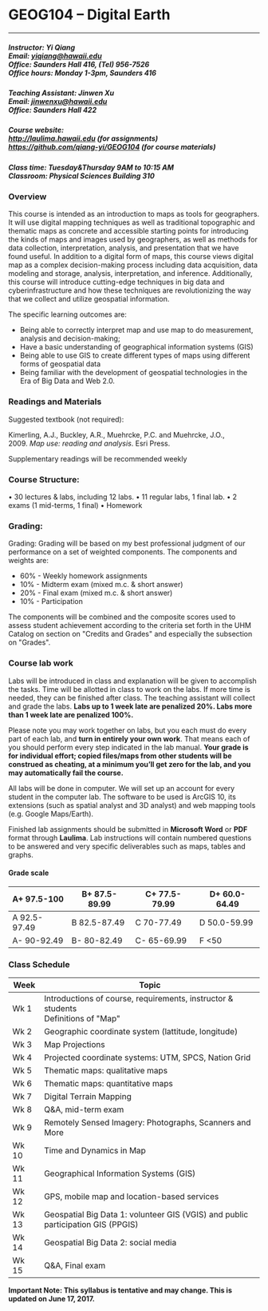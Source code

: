 # GEOG104 – Digital Earth
---
##### Instructor: Yi Qiang <br/>Email: yiqiang@hawaii.edu <br/>Office: Saunders Hall 416, (Tel) 956-7526 <br/>Office hours:  Monday 1-3pm, Saunders 416

##### Teaching Assistant: Jinwen Xu <br/>Email: jinwenxu@hawaii.edu <br/>Office: Saunders Hall 422

##### Course website:<br/> http://laulima.hawaii.edu (for assignments)<br/>https://github.com/qiang-yi/GEOG104 (for course materials)

##### Class time: Tuesday&Thursday 9AM to 10:15 AM <br/>Classroom: Physical Sciences Building 310 

### Overview
This course is intended as an introduction to maps as tools for geographers. It will use digital mapping techniques as well as traditional topographic and thematic maps as concrete and accessible starting points for introducing the kinds of maps and images used by geographers, as well as methods for data collection, interpretation, analysis, and presentation that we have found useful. In addition to a digital form of maps, this course views digital map as a complex decision-making process including data acquisition, data modeling and storage, analysis, interpretation, and inference. Additionally, this course will introduce cutting-edge techniques in big data and cyberinfrastructure and how these techniques are revolutionizing the way that we collect and utilize geospatial information.

The specific learning outcomes are:
* 	Being able to correctly interpret map and use map to do measurement, analysis and decision-making;
* 	Have a basic understanding of geographical information systems (GIS)
* 	Being able to use GIS to create different types of maps using different forms of geospatial data
* 	Being familiar with the development of geospatial technologies in the Era of Big Data and Web 2.0.

### Readings and Materials
Suggested textbook (not required):

Kimerling, A.J., Buckley, A.R., Muehrcke, P.C. and Muehrcke, J.O., 2009. *Map use: reading and analysis*. Esri Press.


Supplementary readings will be recommended weekly

 
### Course Structure: 
•	30 lectures & labs, including 12 labs.
•	11 regular labs, 1 final lab.
•	2 exams (1 mid-terms, 1 final)
•	Homework

### Grading:
Grading: Grading will be based on my best professional judgment of our performance on a set of weighted components. The components and weights are:
- 60% - Weekly homework assignments
- 10% - Midterm exam (mixed m.c. & short answer)
- 20% - Final exam (mixed m.c. & short answer)
- 10% - Participation

The components will be combined and the composite scores used to assess student achievement according to the criteria set forth in the UHM Catalog on section on "Credits and Grades" and especially the subsection on "Grades".

### Course lab work
Labs will be introduced in class and explanation will be given to accomplish the tasks.  Time will be allotted in class to work on the labs.  If more time is needed, they can be finished after class.  The teaching assistant will collect and grade the labs. **Labs up to 1 week late are penalized 20%. Labs more than 1 week late are penalized 100%.**

Please note you may work together on labs, but you each must do every part of each lab, and **turn in entirely your own work**.  That means each of you should perform every step indicated in the lab manual. **Your grade is for individual effort; copied files/maps from other students will be construed as cheating, at a minimum you’ll get zero for the lab, and you may automatically fail the course.**

All labs will be done in computer. We will set up an account for every student in the computer lab. The software to be used is ArcGIS 10, its extensions (such as spatial analyst and 3D analyst) and web mapping tools (e.g. Google Maps/Earth).

Finished lab assignments should be submitted in **Microsoft Word** or **PDF** format through **Laulima**. Lab instructions will contain numbered questions to be answered and very specific deliverables such as maps, tables and graphs.

#### Grade scale

|A+ 97.5-100	|B+ 87.5-89.99	|C+ 77.5-79.99	|D+ 60.0-64.49|
|---------------|-------|--------|--------|
|A   92.5-97.49	|B   82.5-87.49	|C   70-77.49	|D   50.0-59.99|
|A-  90-92.49	|B-  80-82.49	|C-  65-69.99	|F   <50|

### Class Schedule
|Week |   Topic|
|---|---|
|Wk 1|Introductions of course, requirements, instructor & students <br> Definitions of "Map"|
|Wk 2| Geographic coordinate system (lattitude, longitude)|
|Wk 3| Map Projections|
|Wk 4| Projected coordinate systems: UTM, SPCS, Nation Grid|
|Wk 5| Thematic maps: qualitative maps|
|Wk 6| Thematic maps: quantitative maps|
|Wk 7| Digital Terrain Mapping|
|Wk 8| Q&A, mid-term exam|
|Wk 9| Remotely Sensed Imagery: Photographs, Scanners and More|
|Wk 10| Time and Dynamics in Map|
|Wk 11| Geographical Information Systems (GIS)|
|Wk 12| GPS, mobile map and location-based services|
|Wk 13| Geospatial Big Data 1: volunteer GIS (VGIS) and public participation GIS (PPGIS)|
|Wk 14| Geospatial Big Data 2: social media|
|Wk 15| Q&A, Final exam|

**Important Note: This syllabus is tentative and may change. This is updated on June 17, 2017.**


